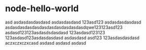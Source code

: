 # node-hello-world
asd
asdasdasdasdasd
asdasdasdasd
123asd123
asdasdasdasdasd
asdasdasdasdasdasdasdasdasdasdasdqwe123123asd123
asdasd123123asdasdsdasdasd
123asdasd123123
123asdasd123asdasdasdasd
asdasdasd
asd123
123asdasdasdasd
aczxczxczxcasd
asdasd
asdasd
asdasd
